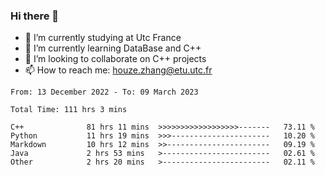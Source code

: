 ### Hi there 👋
- 🔭 I’m currently studying at Utc France
- 🌱 I’m currently learning DataBase and C++
- 👯 I’m looking to collaborate on C++ projects
- 📫 How to reach me: houze.zhang@etu.utc.fr

<!--START_SECTION:waka-->

```text
From: 13 December 2022 - To: 09 March 2023

Total Time: 111 hrs 3 mins

C++              81 hrs 11 mins  >>>>>>>>>>>>>>>>>>-------   73.11 %
Python           11 hrs 19 mins  >>>----------------------   10.20 %
Markdown         10 hrs 12 mins  >>-----------------------   09.19 %
Java             2 hrs 53 mins   >------------------------   02.61 %
Other            2 hrs 20 mins   >------------------------   02.11 %
```

<!--END_SECTION:waka-->
